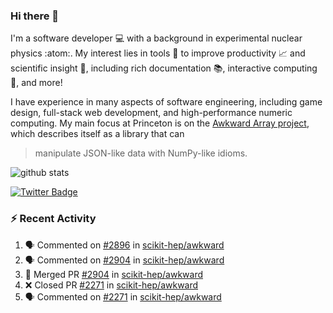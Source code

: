 ### Hi there 👋 

I'm a software developer 💻 with a background in experimental nuclear physics :atom:. My interest lies in tools :wrench: to improve productivity :chart_with_upwards_trend: and scientific insight :telescope:, including rich documentation 📚, interactive computing 🧮, and more! 

I have experience in many aspects of software engineering, including game design, full-stack web development, and high-performance numeric computing. My main focus at Princeton is on the [Awkward Array project](awkward-array.org/), which describes itself as a library that can 
> manipulate JSON-like data with NumPy-like idioms.

![github stats](https://github-readme-stats.vercel.app/api?username=agoose77&show_icons=true&hide_rank=true&hide_title=true&bg_color=30,e76445,904e95&text_color=efe3ec&icon_color=efe3ec)
<!--
**agoose77/agoose77** is a ✨ _special_ ✨ repository because its `README.md` (this file) appears on your GitHub profile.

Here are some ideas to get you started:

- 🔭 I’m currently working on ...
- 🌱 I’m currently learning ...
- 👯 I’m looking to collaborate on ...
- 🤔 I’m looking for help with ...
- 💬 Ask me about ...
- 📫 How to reach me: ...
- 😄 Pronouns: ...
- ⚡ Fun fact: ...
-->

[![Twitter Badge](https://img.shields.io/twitter/follow/agoose77?style=flat-square&logo=Twitter&logoColor=white&color=cornflowerblue)](https://twitter.com/agoose77)

### :zap: Recent Activity

<!--START_SECTION:activity-->
1. 🗣 Commented on [#2896](https://github.com/scikit-hep/awkward/pull/2896#issuecomment-1863537844) in [scikit-hep/awkward](https://github.com/scikit-hep/awkward)
2. 🗣 Commented on [#2904](https://github.com/scikit-hep/awkward/pull/2904#issuecomment-1863528632) in [scikit-hep/awkward](https://github.com/scikit-hep/awkward)
3. 🎉 Merged PR [#2904](https://github.com/scikit-hep/awkward/pull/2904) in [scikit-hep/awkward](https://github.com/scikit-hep/awkward)
4. ❌ Closed PR [#2271](https://github.com/scikit-hep/awkward/pull/2271) in [scikit-hep/awkward](https://github.com/scikit-hep/awkward)
5. 🗣 Commented on [#2271](https://github.com/scikit-hep/awkward/pull/2271#issuecomment-1863512831) in [scikit-hep/awkward](https://github.com/scikit-hep/awkward)
<!--END_SECTION:activity-->
